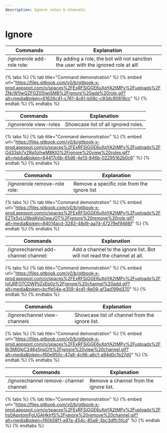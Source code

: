 ```yaml
---
description: Ignore roles & channels
---
```


# Ignore

| Commands                   | Explanation                                                                        |
| -------------------------- | ---------------------------------------------------------------------------------- |
| /ignorerole add-role role: | By adding a role, the bot will not sanction the user with the ignored role at all! |

{% tabs %}
{% tab title="Command demonstration" %}
{% embed url="https://files.gitbook.com/v0/b/gitbook-x-prod.appspot.com/o/spaces%2FExRFSiGGE6uXpYA2tMPv%2Fuploads%2FZNcW1lwQZFGZ05IwjSMB%2Fignore%20add%20role.gif?alt=media&token=61626c41-c761-4c61-b08c-c93dc90619cc" %}
{% endtab %}
{% endtabs %}



| Commands               | Explanation                         |
| ---------------------- | ----------------------------------- |
| /ignorerole view-roles | Showcase list of all ignored roles. |

{% tabs %}
{% tab title="Command demonstration" %}
{% embed url="https://files.gitbook.com/v0/b/gitbook-x-prod.appspot.com/o/spaces%2FExRFSiGGE6uXpYA2tMPv%2Fuploads%2FOd33sh7x2Rp5zhwM8KIO%2Fignore%20view%20roles.gif?alt=media&token=64417c6b-65d6-4e13-846b-02295162b0c6" %}
{% endtab %}
{% endtabs %}



| Commands                      | Explanation                                 |
| ----------------------------- | ------------------------------------------- |
| /ignorerole remove-role role: | Remove a specific role from the ignore list |

{% tabs %}
{% tab title="Command demonstration" %}
{% embed url="https://files.gitbook.com/v0/b/gitbook-x-prod.appspot.com/o/spaces%2FExRFSiGGE6uXpYA2tMPv%2Fuploads%2FEZTk5yLU9bdAVqOpwJOT%2Fignore%20remove%20role.gif?alt=media&token=84014acd-3283-48d9-aa7d-47279ef9466f" %}
{% endtab %}
{% endtabs %}



| Commands                            | Explanation                                                             |
| ----------------------------------- | ----------------------------------------------------------------------- |
| /ignorechannel add-channel channel: | Add a channel to the ignore list. Bot will not read the channel at all. |

{% tabs %}
{% tab title="Command demonstration" %}
{% embed url="https://files.gitbook.com/v0/b/gitbook-x-prod.appspot.com/o/spaces%2FExRFSiGGE6uXpYA2tMPv%2Fuploads%2FtofJRFO7CDWPijZxEb0z%2Fignore%20channel%20add.gif?alt=media&token=bcffe54a-e359-4cd1-8e09-af3ad199d370" %}
{% endtab %}
{% endtabs %}



| Commands                     | Explanation                                    |
| ---------------------------- | ---------------------------------------------- |
| /ignorechannel view-channels | Showcase list of channel from the ignore list. |

{% tabs %}
{% tab title="Command demonstration" %}
{% embed url="https://files.gitbook.com/v0/b/gitbook-x-prod.appspot.com/o/spaces%2FExRFSiGGE6uXpYA2tMPv%2Fuploads%2F8r3Ml0lgC246g1jnpO1t%2Fignore%20view%20channel.gif?alt=media&token=f60e950c-47a6-4c66-a6c1-a94d0c1b27d0" %}
{% endtab %}
{% endtabs %}



| Commands                               | Explanation                             |
| -------------------------------------- | --------------------------------------- |
| /ignorechannel remove-channel channel: | Remove a channel from the ignore list.  |

{% tabs %}
{% tab title="Command demonstration" %}
{% embed url="https://files.gitbook.com/v0/b/gitbook-x-prod.appspot.com/o/spaces%2FExRFSiGGE6uXpYA2tMPv%2Fuploads%2Fhs0ApvtomFgUGAHklrfS%2Fignore%20remove%20channel.gif?alt=media&token=f60b58f1-a97a-454c-85a8-3bc3dffc5fcd" %}
{% endtab %}
{% endtabs %}
